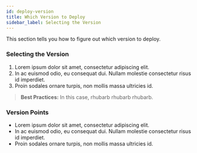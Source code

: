 ```yaml
---
id: deploy-version
title: Which Version to Deploy
sidebar_label: Selecting the Version
---
```

This section tells you how to figure out which version to deploy.  

### Selecting the Version  
1. Lorem ipsum dolor sit amet, consectetur adipiscing elit.
2. In ac euismod odio, eu consequat dui. Nullam molestie consectetur risus id imperdiet.
3. Proin sodales ornare turpis, non mollis massa ultricies id.

>**Best Practices:** In this case, rhubarb rhubarb rhubarb.

### Version Points
- Lorem ipsum dolor sit amet, consectetur adipiscing elit.
- In ac euismod odio, eu consequat dui. Nullam molestie consectetur risus id imperdiet.
- Proin sodales ornare turpis, non mollis massa ultricies id.
